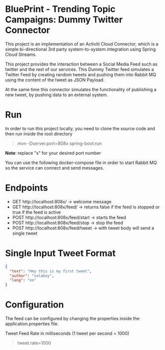 # BluePrint - Trending Topic Campaigns: Dummy Twitter Connector
This project is an implementation of an Activiti Cloud Connector, 
which is a simple bi-directional 3rd party system-to-system integration using Spring Cloud Streams.
 
This project provides the interaction between a Social Media Feed such as twitter and the rest of our services. This Dummy Twitter feed
simulates a Twitter Feed by creating random tweets and pushing them into Rabbit MQ using the content of the tweet as JSON Payload.

At the same time this connector simulates the functionality of publishing a new tweet, by pushing data to an external system.  


# Run

In order to run this project locally, you need to clone the source code and then run inside the root directory

> mvn -Dserver.port=808x spring-boot:run

**Note**: replace "x" for your desired port number

You can use the following docker-compose file in order to start Rabbit MQ so the service can connect and send messages.



# Endpoints
- GET http://localhost:808x/ -> welcome message
- GET http://localhost:808x/feed/ -> returns false if the feed is stopped or true if the feed is active
- POST http://localhost:808x/feed/start -> starts the feed
- POST http://localhost:808x/feed/stop -> stop the feed
- POST http://localhost:808x/feed/tweet -> with tweet body will send a single tweet

# Single Input Tweet Format
```json
{
  "text": "Hey this is my first tweet",
  "author": "salaboy",
  "lang": "en"
}
```

# Configuration
The feed can be configured by changing the properties inside the application.properties file.

Tweet Feed Rate in milliseconds (1 tweet per second = 1000)
> tweet.rate=1000
